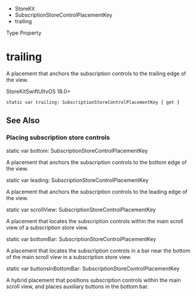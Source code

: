 

- StoreKit
- SubscriptionStoreControlPlacementKey
-  trailing 

Type Property

# trailing

A placement that anchors the subscription controls to the trailing edge of the view.

StoreKitSwiftUItvOS 18.0+

``` source
static var trailing: SubscriptionStoreControlPlacementKey { get }
```

## See Also

### Placing subscription store controls

static var bottom: SubscriptionStoreControlPlacementKey

A placement that anchors the subscription controls to the bottom edge of the view.

static var leading: SubscriptionStoreControlPlacementKey

A placement that anchors the subscription controls to the leading edge of the view.

static var scrollView: SubscriptionStoreControlPlacementKey

A placement that locates the subscription controls within the main scroll view of a subscription store view.

static var bottomBar: SubscriptionStoreControlPlacementKey

A placement that locates the subscription controls in a bar near the bottom of the main scroll view in a subscription store view.

static var buttonsInBottomBar: SubscriptionStoreControlPlacementKey

A hybrid placement that positions subscription controls within the main scroll view, and places auxiliary buttons in the bottom bar.

